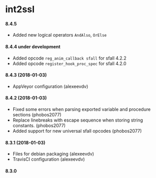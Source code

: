 int2ssl
=====
#### 8.4.5
- Added new logical operators `AndAlso`, `OrElse`

#### 8.4.4 under development
- Added opcode `reg_anim_callback sfall` for sfall 4.2.2
- Added opcode `register_hook_proc_spec` for sfall 4.2.0

#### 8.4.3 (2018-01-03)
- AppVeyor configuration (alexeevdv)

#### 8.4.2 (2018-01-03)
- Fixed some errors when parsing exported variable and procedure sections (phobos2077)
- Replace linebreaks with escape sequence when storing string constants. (phobos2077)
- Added support for new universal sfall opcodes (phobos2077)

#### 8.3.1 (2018-01-03)
- Files for debian packaging (alexeevdv)
- TravisCI configuration (alexeevdv)

#### 8.3.0